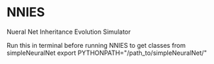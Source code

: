 # NNIES
Nueral Net Inheritance Evolution Simulator

Run this in terminal before running NNIES to get classes from simpleNeuralNet
export PYTHONPATH="/path_to/simpleNeuralNet/"
